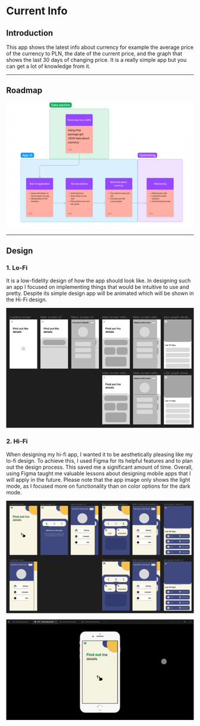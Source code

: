 # Current Info

## Introduction
This app shows the latest info about currency for example the average price of the currency to PLN, the date of the current price, and the graph that shows the last 30 days of changing price. It is a really simple app but you can get a lot of knowledge from it.

---
## Roadmap

![Roadmap](assets/images/roadmap.png)

---
## Design
### 1. Lo-Fi
It is a low-fidelity design of how the app should look like. In designing such an app I focused on implementing things that would be intuitive to use and pretty. Despite its simple design app will be animated which will be shown in the Hi-Fi design.

![LO-FI_design](assets/images/lo_fi_design.png)

### 2. Hi-Fi
When designing my hi-fi app, I wanted it to be aesthetically pleasing like my lo-fi design. To achieve this, I used Figma for its helpful features and to plan out the design process. This saved me a significant amount of time. Overall, using Figma taught me valuable lessons about designing mobile apps that I will apply in the future. Please note that the app image only shows the light mode, as I focused more on functionality than on color options for the dark mode.

![HI-FI_design](assets/images/hi_fi_design.png)

![gif_design](assets/images/design_gif.gif)
